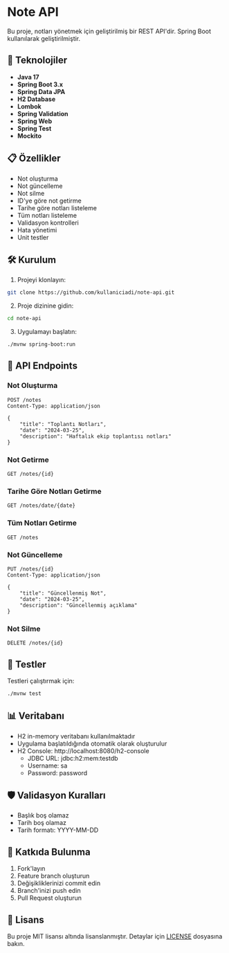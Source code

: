 # Note API

Bu proje, notları yönetmek için geliştirilmiş bir REST API'dir. Spring Boot kullanılarak geliştirilmiştir.

## 🚀 Teknolojiler

- **Java 17**
- **Spring Boot 3.x**
- **Spring Data JPA**
- **H2 Database**
- **Lombok**
- **Spring Validation**
- **Spring Web**
- **Spring Test**
- **Mockito**

## 📋 Özellikler

- Not oluşturma
- Not güncelleme
- Not silme
- ID'ye göre not getirme
- Tarihe göre notları listeleme
- Tüm notları listeleme
- Validasyon kontrolleri
- Hata yönetimi
- Unit testler

## 🛠️ Kurulum

1. Projeyi klonlayın:
```bash
git clone https://github.com/kullaniciadi/note-api.git
```

2. Proje dizinine gidin:
```bash
cd note-api
```

3. Uygulamayı başlatın:
```bash
./mvnw spring-boot:run
```

## 📝 API Endpoints

### Not Oluşturma
```
POST /notes
Content-Type: application/json

{
    "title": "Toplantı Notları",
    "date": "2024-03-25",
    "description": "Haftalık ekip toplantısı notları"
}
```

### Not Getirme
```
GET /notes/{id}
```

### Tarihe Göre Notları Getirme
```
GET /notes/date/{date}
```

### Tüm Notları Getirme
```
GET /notes
```

### Not Güncelleme
```
PUT /notes/{id}
Content-Type: application/json

{
    "title": "Güncellenmiş Not",
    "date": "2024-03-25",
    "description": "Güncellenmiş açıklama"
}
```

### Not Silme
```
DELETE /notes/{id}
```

## 🧪 Testler

Testleri çalıştırmak için:
```bash
./mvnw test
```

## 📊 Veritabanı

- H2 in-memory veritabanı kullanılmaktadır
- Uygulama başlatıldığında otomatik olarak oluşturulur
- H2 Console: http://localhost:8080/h2-console
  - JDBC URL: jdbc:h2:mem:testdb
  - Username: sa
  - Password: password

## 🛡️ Validasyon Kuralları

- Başlık boş olamaz
- Tarih boş olamaz
- Tarih formatı: YYYY-MM-DD

## 🤝 Katkıda Bulunma

1. Fork'layın
2. Feature branch oluşturun 
3. Değişikliklerinizi commit edin 
4. Branch'inizi push edin
5. Pull Request oluşturun

## 📄 Lisans

Bu proje MIT lisansı altında lisanslanmıştır. Detaylar için [LICENSE](LICENSE) dosyasına bakın. 